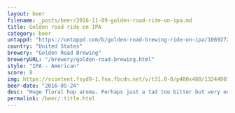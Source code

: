 ```yaml
---
layout: beer
filename: _posts/beer/2016-11-09-golden-road-ride-on-ipa.md
title: Golden road ride on IPA
category: beer
untappd: "https://untappd.com/b/golden-road-brewing-ride-on-ipa/1069272"
country: "United States"
brewery: "Golden Road Brewing"
breweryURL: "/brewery/golden-road-brewing.html"
style: "IPA - American"
score: 8
img: https://scontent.fsyd9-1.fna.fbcdn.net/v/t31.0-0/p480x480/13244001_10154147274093745_5794071140903192166_o.jpg?_nc_cat=111&_nc_sid=e007fa&_nc_ohc=YyXsmde8MJ4AX9UquX1&_nc_ht=scontent.fsyd9-1.fna&_nc_tp=6&oh=22fdb7393a84c144181cf79c93a230de&oe=5F494280
beer-date: "2016-05-24"
desc: "Huge floral hop aroma. Perhaps just a tad too bitter but very enjoyable"
permalink: /beer/:title.html
---
```

